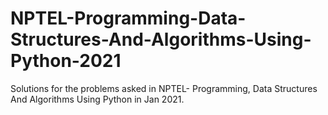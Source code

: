# NPTEL-Programming-Data-Structures-And-Algorithms-Using-Python-2021
Solutions for the problems asked in  NPTEL- Programming, Data Structures And Algorithms Using Python in Jan 2021.
